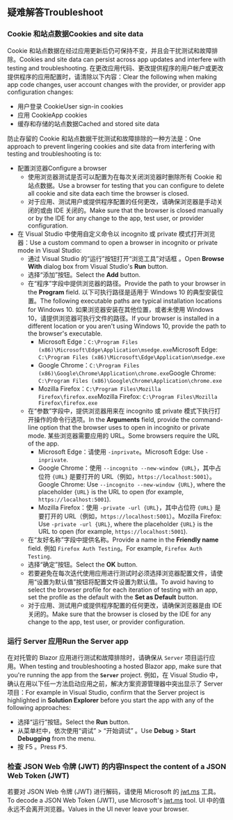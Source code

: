 ## <a name="troubleshoot"></a><span data-ttu-id="3fcf9-101">疑难解答</span><span class="sxs-lookup"><span data-stu-id="3fcf9-101">Troubleshoot</span></span>

### <a name="cookies-and-site-data"></a><span data-ttu-id="3fcf9-102">Cookie 和站点数据</span><span class="sxs-lookup"><span data-stu-id="3fcf9-102">Cookies and site data</span></span>

<span data-ttu-id="3fcf9-103">Cookie 和站点数据在经过应用更新后仍可保持不变，并且会干扰测试和故障排除。</span><span class="sxs-lookup"><span data-stu-id="3fcf9-103">Cookies and site data can persist across app updates and interfere with testing and troubleshooting.</span></span> <span data-ttu-id="3fcf9-104">在更改应用代码、更改提供程序的用户帐户或更改提供程序的应用配置时，请清除以下内容：</span><span class="sxs-lookup"><span data-stu-id="3fcf9-104">Clear the following when making app code changes, user account changes with the provider, or provider app configuration changes:</span></span>

* <span data-ttu-id="3fcf9-105">用户登录 Cookie</span><span class="sxs-lookup"><span data-stu-id="3fcf9-105">User sign-in cookies</span></span>
* <span data-ttu-id="3fcf9-106">应用 Cookie</span><span class="sxs-lookup"><span data-stu-id="3fcf9-106">App cookies</span></span>
* <span data-ttu-id="3fcf9-107">缓存和存储的站点数据</span><span class="sxs-lookup"><span data-stu-id="3fcf9-107">Cached and stored site data</span></span>

<span data-ttu-id="3fcf9-108">防止存留的 Cookie 和站点数据干扰测试和故障排除的一种方法是：</span><span class="sxs-lookup"><span data-stu-id="3fcf9-108">One approach to prevent lingering cookies and site data from interfering with testing and troubleshooting is to:</span></span>

* <span data-ttu-id="3fcf9-109">配置浏览器</span><span class="sxs-lookup"><span data-stu-id="3fcf9-109">Configure a browser</span></span>
  * <span data-ttu-id="3fcf9-110">使用浏览器测试是否可以配置为在每次关闭浏览器时删除所有 Cookie 和站点数据。</span><span class="sxs-lookup"><span data-stu-id="3fcf9-110">Use a browser for testing that you can configure to delete all cookie and site data each time the browser is closed.</span></span>
  * <span data-ttu-id="3fcf9-111">对于应用、测试用户或提供程序配置的任何更改，请确保浏览器是手动关闭的或由 IDE 关闭的。</span><span class="sxs-lookup"><span data-stu-id="3fcf9-111">Make sure that the browser is closed manually or by the IDE for any change to the app, test user, or provider configuration.</span></span>
* <span data-ttu-id="3fcf9-112">在 Visual Studio 中使用自定义命令以 incognito 或 private 模式打开浏览器：</span><span class="sxs-lookup"><span data-stu-id="3fcf9-112">Use a custom command to open a browser in incognito or private mode in Visual Studio:</span></span>
  * <span data-ttu-id="3fcf9-113">通过 Visual Studio 的“运行”按钮打开“浏览工具”对话框 。</span><span class="sxs-lookup"><span data-stu-id="3fcf9-113">Open **Browse With** dialog box from Visual Studio's **Run** button.</span></span>
  * <span data-ttu-id="3fcf9-114">选择“添加”按钮。</span><span class="sxs-lookup"><span data-stu-id="3fcf9-114">Select the **Add** button.</span></span>
  * <span data-ttu-id="3fcf9-115">在“程序”字段中提供浏览器的路径。</span><span class="sxs-lookup"><span data-stu-id="3fcf9-115">Provide the path to your browser in the **Program** field.</span></span> <span data-ttu-id="3fcf9-116">以下可执行路径是适用于 Windows 10 的典型安装位置。</span><span class="sxs-lookup"><span data-stu-id="3fcf9-116">The following executable paths are typical installation locations for Windows 10.</span></span> <span data-ttu-id="3fcf9-117">如果浏览器安装在其他位置，或者未使用 Windows 10，请提供浏览器可执行文件的路径。</span><span class="sxs-lookup"><span data-stu-id="3fcf9-117">If your browser is installed in a different location or you aren't using Windows 10, provide the path to the browser's executable.</span></span>
    * <span data-ttu-id="3fcf9-118">Microsoft Edge：`C:\Program Files (x86)\Microsoft\Edge\Application\msedge.exe`</span><span class="sxs-lookup"><span data-stu-id="3fcf9-118">Microsoft Edge: `C:\Program Files (x86)\Microsoft\Edge\Application\msedge.exe`</span></span>
    * <span data-ttu-id="3fcf9-119">Google Chrome：`C:\Program Files (x86)\Google\Chrome\Application\chrome.exe`</span><span class="sxs-lookup"><span data-stu-id="3fcf9-119">Google Chrome: `C:\Program Files (x86)\Google\Chrome\Application\chrome.exe`</span></span>
    * <span data-ttu-id="3fcf9-120">Mozilla Firefox：`C:\Program Files\Mozilla Firefox\firefox.exe`</span><span class="sxs-lookup"><span data-stu-id="3fcf9-120">Mozilla Firefox: `C:\Program Files\Mozilla Firefox\firefox.exe`</span></span>
  * <span data-ttu-id="3fcf9-121">在“参数”字段中，提供浏览器用来在 incognito 或 private 模式下执行打开操作的命令行选项。</span><span class="sxs-lookup"><span data-stu-id="3fcf9-121">In the **Arguments** field, provide the command-line option that the browser uses to open in incognito or private mode.</span></span> <span data-ttu-id="3fcf9-122">某些浏览器需要应用的 URL。</span><span class="sxs-lookup"><span data-stu-id="3fcf9-122">Some browsers require the URL of the app.</span></span>
    * <span data-ttu-id="3fcf9-123">Microsoft Edge：请使用 `-inprivate`。</span><span class="sxs-lookup"><span data-stu-id="3fcf9-123">Microsoft Edge: Use `-inprivate`.</span></span>
    * <span data-ttu-id="3fcf9-124">Google Chrome：使用 `--incognito --new-window {URL}`，其中占位符 `{URL}` 是要打开的 URL（例如，`https://localhost:5001`）。</span><span class="sxs-lookup"><span data-stu-id="3fcf9-124">Google Chrome: Use `--incognito --new-window {URL}`, where the placeholder `{URL}` is the URL to open (for example, `https://localhost:5001`).</span></span>
    * <span data-ttu-id="3fcf9-125">Mozilla Firefox：使用 `-private -url {URL}`，其中占位符 `{URL}` 是要打开的 URL（例如，`https://localhost:5001`）。</span><span class="sxs-lookup"><span data-stu-id="3fcf9-125">Mozilla Firefox: Use `-private -url {URL}`, where the placeholder `{URL}` is the URL to open (for example, `https://localhost:5001`).</span></span>
  * <span data-ttu-id="3fcf9-126">在“友好名称”字段中提供名称。</span><span class="sxs-lookup"><span data-stu-id="3fcf9-126">Provide a name in the **Friendly name** field.</span></span> <span data-ttu-id="3fcf9-127">例如 `Firefox Auth Testing`。</span><span class="sxs-lookup"><span data-stu-id="3fcf9-127">For example, `Firefox Auth Testing`.</span></span>
  * <span data-ttu-id="3fcf9-128">选择“确定”按钮。</span><span class="sxs-lookup"><span data-stu-id="3fcf9-128">Select the **OK** button.</span></span>
  * <span data-ttu-id="3fcf9-129">若要避免在每次迭代使用应用进行测试时必须选择浏览器配置文件，请使用“设置为默认值”按钮将配置文件设置为默认值。</span><span class="sxs-lookup"><span data-stu-id="3fcf9-129">To avoid having to select the browser profile for each iteration of testing with an app, set the profile as the default with the **Set as Default** button.</span></span>
  * <span data-ttu-id="3fcf9-130">对于应用、测试用户或提供程序配置的任何更改，请确保浏览器是由 IDE 关闭的。</span><span class="sxs-lookup"><span data-stu-id="3fcf9-130">Make sure that the browser is closed by the IDE for any change to the app, test user, or provider configuration.</span></span>

### <a name="run-the-server-app"></a><span data-ttu-id="3fcf9-131">运行 Server 应用</span><span class="sxs-lookup"><span data-stu-id="3fcf9-131">Run the Server app</span></span>

<span data-ttu-id="3fcf9-132">在对托管的 Blazor 应用进行测试和故障排除时，请确保从 `Server` 项目运行应用。</span><span class="sxs-lookup"><span data-stu-id="3fcf9-132">When testing and troubleshooting a hosted Blazor app, make sure that you're running the app from the **`Server`** project.</span></span> <span data-ttu-id="3fcf9-133">例如，在 Visual Studio 中，确认在用以下任一方法启动应用之前，解决方案资源管理器中突出显示了 Server 项目：</span><span class="sxs-lookup"><span data-stu-id="3fcf9-133">For example in Visual Studio, confirm that the Server project is highlighted in **Solution Explorer** before you start the app with any of the following approaches:</span></span>

* <span data-ttu-id="3fcf9-134">选择“运行”按钮。</span><span class="sxs-lookup"><span data-stu-id="3fcf9-134">Select the **Run** button.</span></span>
* <span data-ttu-id="3fcf9-135">从菜单栏中，依次使用“调试” > “开始调试” 。</span><span class="sxs-lookup"><span data-stu-id="3fcf9-135">Use **Debug** > **Start Debugging** from the menu.</span></span>
* <span data-ttu-id="3fcf9-136">按 F5 <kbd></kbd>。</span><span class="sxs-lookup"><span data-stu-id="3fcf9-136">Press <kbd>F5</kbd>.</span></span>

### <a name="inspect-the-content-of-a-json-web-token-jwt"></a><span data-ttu-id="3fcf9-137">检查 JSON Web 令牌 (JWT) 的内容</span><span class="sxs-lookup"><span data-stu-id="3fcf9-137">Inspect the content of a JSON Web Token (JWT)</span></span>

<span data-ttu-id="3fcf9-138">若要对 JSON Web 令牌 (JWT) 进行解码，请使用 Microsoft 的 [jwt.ms](https://jwt.ms/) 工具。</span><span class="sxs-lookup"><span data-stu-id="3fcf9-138">To decode a JSON Web Token (JWT), use Microsoft's [jwt.ms](https://jwt.ms/) tool.</span></span> <span data-ttu-id="3fcf9-139">UI 中的值永远不会离开浏览器。</span><span class="sxs-lookup"><span data-stu-id="3fcf9-139">Values in the UI never leave your browser.</span></span>
